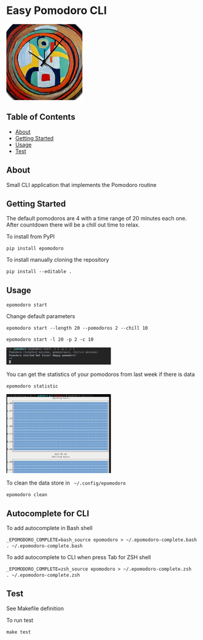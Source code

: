 # Easy Pomodoro CLI

<img src="src/media/images/pomodoro_logo.jpeg" alt="Image of clock by Picasso" width="200"/>

## Table of Contents

- [About](#about)
- [Getting Started](#getting_started)
- [Usage](#usage)
- [Test](#test)

## About <a name = "about"></a>

Small CLI application that implements the Pomodoro routine

## Getting Started <a name = "getting_started"></a>

The default pomodoros are 4 with a time range of 20 minutes each one.
After countdown there will be a chill out time to relax.

To install from PyPI

```
pip install epomodoro
```

To install manually cloning the repository

```
pip install --editable .
```

## Usage <a name = "usage"></a>

```
epomodoro start
```

Change default parameters

```
epomodoro start --length 20 --pomodoros 2 --chill 10
```

```
epomodoro start -l 20 -p 2 -c 10
```

<img src="src/media/images/example.png" alt="Execution example" width="275"/>

You can get the statistics of your pomodoros from last week if there is data

```
epomodoro statistic
```

<img src="src/media/images/example_statistic.png" alt="Execution statistic" width="275"/>

To clean the data store in ` ~/.config/epomodoro`

```
epomodoro clean
```

## Autocomplete for CLI

To add autocomplete in Bash shell

```
_EPOMODORO_COMPLETE=bash_source epomodoro > ~/.epomodoro-complete.bash
. ~/.epomodoro-complete.bash

```

To add autocomplete to CLI when press Tab for ZSH shell

```
_EPOMODORO_COMPLETE=zsh_source epomodoro > ~/.epomodoro-complete.zsh
. ~/.epomodoro-complete.zsh
```

## Test <a name= "test"></a>

See Makefile definition

To run test

```
make test
```

